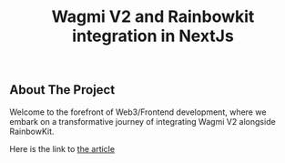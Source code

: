 <div align="center">
    <h1>Wagmi V2 and Rainbowkit integration in NextJs</h1>
</div>

<br />

## About The Project
Welcome to the forefront of Web3/Frontend development, where we embark on a transformative journey of integrating Wagmi V2 alongside RainbowKit.

Here is the link to [the article](https://medium.com/@danmugh/integrating-wagmi-v2-and-rainbowkit-in-nextjs-a-comprehensive-guide-part-1-3fc271879075)
